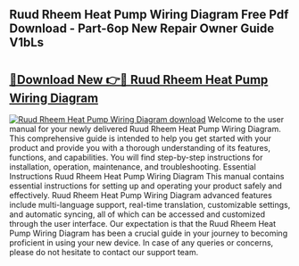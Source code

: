 ## Ruud Rheem Heat Pump Wiring Diagram Free Pdf Download - Part-6op New Repair Owner Guide V1bLs

# <h2><a href="http://dfmyqh6.blite.top/?on=Ruud+Rheem+Heat+Pump+Wiring+Diagram">🔗Download New 👉🔴 Ruud Rheem Heat Pump Wiring Diagram</a></h2>

[![Ruud Rheem Heat Pump Wiring Diagram download](https://i.imgur.com/lujVjoI.png)](http://dfmyqh6.blite.top/?on=Ruud+Rheem+Heat+Pump+Wiring+Diagram)
Welcome to the user manual for your newly delivered Ruud Rheem Heat Pump Wiring Diagram. This comprehensive guide is intended to help you get started with your product and provide you with a thorough understanding of its features, functions, and capabilities. You will find step-by-step instructions for installation, operation, maintenance, and troubleshooting. Essential Instructions Ruud Rheem Heat Pump Wiring Diagram This manual contains essential instructions for setting up and operating your product safely and effectively. Ruud Rheem Heat Pump Wiring Diagram advanced features include multi-language support, real-time translation, customizable settings, and automatic syncing, all of which can be accessed and customized through the user interface. Our expectation is that the Ruud Rheem Heat Pump Wiring Diagram has been a crucial guide in your journey to becoming proficient in using your new device. In case of any queries or concerns, please do not hesitate to contact our support team.
